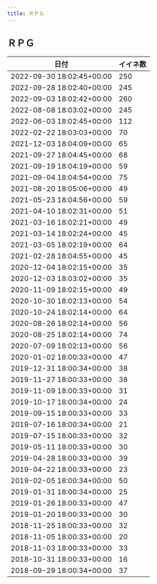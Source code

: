 ```yaml
---
title: ＲＰＧ
---
```

## ＲＰＧ

|日付|イイネ数|
|-|-|
|2022-09-30 18:02:45+00:00|250|
|2022-09-28 18:02:40+00:00|245|
|2022-09-03 18:02:42+00:00|260|
|2022-08-08 18:03:02+00:00|245|
|2022-06-03 18:02:45+00:00|112|
|2022-02-22 18:03:03+00:00|70|
|2021-12-03 18:04:09+00:00|65|
|2021-09-27 18:04:45+00:00|68|
|2021-09-19 18:04:19+00:00|59|
|2021-09-04 18:04:54+00:00|75|
|2021-08-20 18:05:06+00:00|49|
|2021-05-23 18:04:56+00:00|59|
|2021-04-10 18:02:31+00:00|51|
|2021-03-16 18:02:21+00:00|49|
|2021-03-14 18:02:24+00:00|45|
|2021-03-05 18:02:19+00:00|64|
|2021-02-28 18:04:55+00:00|45|
|2020-12-04 18:02:15+00:00|35|
|2020-12-03 18:03:02+00:00|35|
|2020-11-09 18:02:15+00:00|49|
|2020-10-30 18:02:13+00:00|54|
|2020-10-24 18:02:14+00:00|64|
|2020-08-26 18:02:14+00:00|56|
|2020-08-25 18:02:14+00:00|74|
|2020-07-09 18:02:13+00:00|56|
|2020-01-02 18:00:33+00:00|47|
|2019-12-31 18:00:34+00:00|38|
|2019-11-27 18:00:33+00:00|38|
|2019-11-09 18:00:33+00:00|31|
|2019-10-17 18:00:34+00:00|24|
|2019-09-15 18:00:33+00:00|33|
|2019-07-16 18:00:34+00:00|21|
|2019-07-15 18:00:33+00:00|32|
|2019-05-11 18:00:33+00:00|30|
|2019-04-28 18:00:33+00:00|39|
|2019-04-22 18:00:33+00:00|23|
|2019-02-05 18:00:34+00:00|50|
|2019-01-31 18:00:34+00:00|25|
|2019-01-26 18:00:33+00:00|47|
|2019-01-20 18:00:33+00:00|30|
|2018-11-25 18:00:33+00:00|32|
|2018-11-05 18:00:33+00:00|20|
|2018-11-03 18:00:33+00:00|33|
|2018-10-31 18:00:33+00:00|16|
|2018-09-29 18:00:34+00:00|37|
